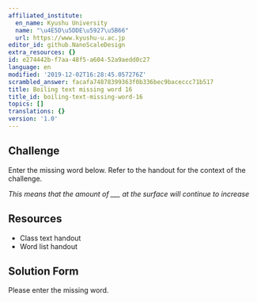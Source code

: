 ```yaml
---
affiliated_institute:
  en_name: Kyushu University
  name: "\u4E5D\u5DDE\u5927\u5B66"
  url: https://www.kyushu-u.ac.jp
editor_id: github.NanoScaleDesign
extra_resources: {}
id: e274442b-f7aa-48f5-a604-52a9aedd0c27
language: en
modified: '2019-12-02T16:28:45.057276Z'
scrambled_answer: facafa74878399363f0b336bec9baceccc71b517
title: Boiling text missing word 16
title_id: boiling-text-missing-word-16
topics: []
translations: {}
version: '1.0'
---
```


## Challenge
Enter the missing word below. Refer to the handout for the context of the challenge.

*This means that the amount of ___ at the surface will continue to increase*


## Resources
- Class text handout
- Word list handout


## Solution Form
Please enter the missing word.

